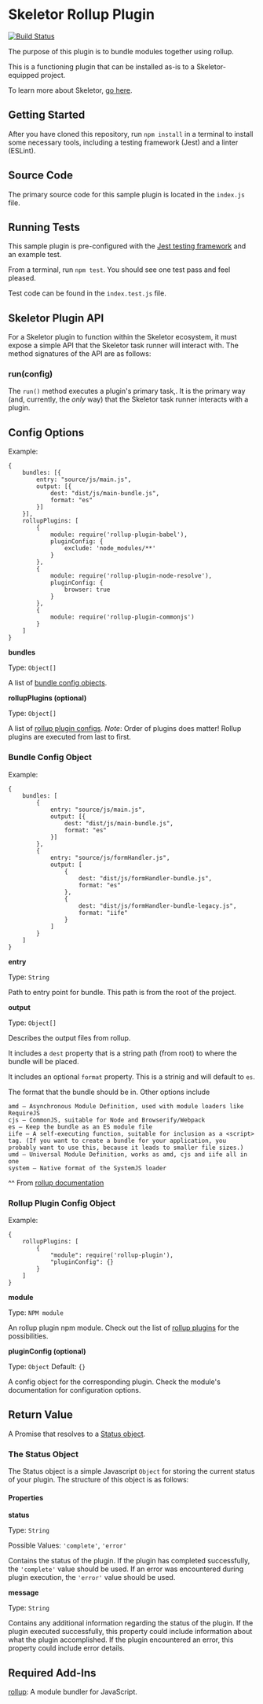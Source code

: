 # Skeletor Rollup Plugin
[![Build Status](https://travis-ci.org/deg-skeletor/skeletor-plugin-rollup.svg?branch=master)](https://travis-ci.org/deg-skeletor/skeletor-plugin-rollup)

The purpose of this plugin is to bundle modules together using rollup.

This is a functioning plugin that can be installed as-is to a Skeletor-equipped project. 

To learn more about Skeletor, [go here](https://github.com/deg-skeletor/skeletor-core).

## Getting Started
After you have cloned this repository, run `npm install` in a terminal to install some necessary tools, including a testing framework (Jest) and a linter (ESLint). 

## Source Code
The primary source code for this sample plugin is located in the `index.js` file.

## Running Tests
This sample plugin is pre-configured with the [Jest testing framework](https://facebook.github.io/jest/) and an example test. 

From a terminal, run `npm test`. You should see one test pass and feel pleased.

Test code can be found in the `index.test.js` file.

## Skeletor Plugin API

For a Skeletor plugin to function within the Skeletor ecosystem, it must expose a simple API that the Skeletor task runner will interact with.
The method signatures of the API are as follows:

### run(config)

The `run()` method executes a plugin's primary task,. It is the primary way (and, currently, the *only* way) that the Skeletor task runner interacts with a plugin.

## Config Options

Example:
```
{
    bundles: [{
        entry: "source/js/main.js",
        output: [{
            dest: "dist/js/main-bundle.js",
            format: "es"
        }]
    }],
    rollupPlugins: [
        {
            module: require('rollup-plugin-babel'),
            pluginConfig: {
                exclude: 'node_modules/**'   
            }
        },
        {
            module: require('rollup-plugin-node-resolve'),
            pluginConfig: {
                browser: true
            }
        },
        {
            module: require('rollup-plugin-commonjs')
        }
    ]
}
```

**bundles**

Type: `Object[]`

A list of [bundle config objects](#bundle-config-object).

**rollupPlugins (optional)**

Type: `Object[]`

A list of [rollup plugin configs](#rollup-plugin-config-object).
*Note*: Order of plugins does matter! Rollup plugins are executed from last to first.

### Bundle Config Object

Example:
```
{
    bundles: [
        {
            entry: "source/js/main.js",
            output: [{
                dest: "dist/js/main-bundle.js",
                format: "es"
            }]
        },
        {
            entry: "source/js/formHandler.js",
            output: [
                {
                    dest: "dist/js/formHandler-bundle.js",
                    format: "es"
                },
                {
                    dest: "dist/js/formHandler-bundle-legacy.js",
                    format: "iife"
                }
            ]
        }
    ]
}
```

**entry**

Type: `String`

Path to entry point for bundle. This path is from the root of the project.

**output**

Type: `Object[]`

Describes the output files from rollup.

It includes a `dest` property that is a string path (from root) to where the bundle will be placed.

It includes an optional `format` property. This is a strinig and will default to `es`.

The format that the bundle should be in. Other options include
```
amd – Asynchronous Module Definition, used with module loaders like RequireJS
cjs – CommonJS, suitable for Node and Browserify/Webpack
es – Keep the bundle as an ES module file
iife – A self-executing function, suitable for inclusion as a <script> tag. (If you want to create a bundle for your application, you probably want to use this, because it leads to smaller file sizes.)
umd – Universal Module Definition, works as amd, cjs and iife all in one
system – Native format of the SystemJS loader
```
^^ From [rollup documentation](https://rollupjs.org/guide/en#big-list-of-options)

### Rollup Plugin Config Object

Example:
```
{
    rollupPlugins: [
        {
            "module": require('rollup-plugin'),
            "pluginConfig": {}
        }
    ]
}
```

**module**

Type: `NPM module`

An rollup plugin npm module. Check out the list of [rollup plugins](https://github.com/rollup/rollup/wiki/Plugins) for the possibilities.

**pluginConfig (optional)**

Type: `Object`
Default: `{}`

A config object for the corresponding plugin. Check the module's documentation for configuration options.


## Return Value
A Promise that resolves to a [Status object](#the-status-object).

### The Status Object
The Status object is a simple Javascript `Object` for storing the current status of your plugin. The structure of this object is as follows:

#### Properties

**status**

Type: `String`

Possible Values: `'complete'`, `'error'`

Contains the status of the plugin. If the plugin has completed successfully, the `'complete'` value should be used. If an error was encountered during plugin execution, the `'error'` value should be used.

**message**

Type: `String`

Contains any additional information regarding the status of the plugin. If the plugin executed successfully, this property could include information about what the plugin accomplished. If the plugin encountered an error, this property could include error details. 

## Required Add-Ins
[rollup](https://github.com/rollup/rollup):
A module bundler for JavaScript.
